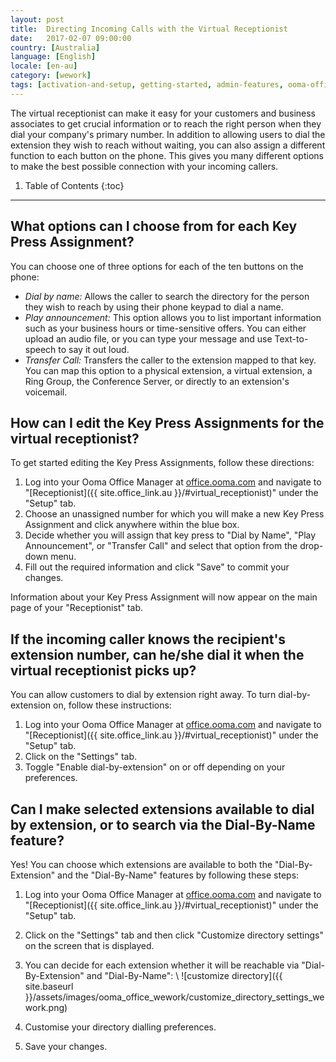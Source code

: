 ```yaml
---
layout: post
title:  Directing Incoming Calls with the Virtual Receptionist
date:   2017-02-07 09:00:00
country: [Australia]
language: [English]
locale: [en-au]
category: [wework]
tags: [activation-and-setup, getting-started, admin-features, ooma-office-manager, calling, wework]
---
```


The virtual receptionist can make it easy for your customers and business associates to get crucial information or to reach the right person when they dial your company's primary number. In addition to allowing users to dial the extension they wish to reach without waiting, you can also assign a different function to each button on the phone. This gives you many different options to make the best possible connection with your incoming callers.

1. Table of Contents
{:toc}
* * *

## What options can I choose from for each Key Press Assignment?

You can choose one of three options for each of the ten buttons on the phone:

* *Dial by name:* Allows the caller to search the directory for the person they wish to reach by using their phone keypad to dial a name.
* *Play announcement:* This option allows you to list important information such as your business hours or time-sensitive offers. You can either upload an audio file, or you can type your message and use Text-to-speech to say it out loud.
* *Transfer Call:* Transfers the caller to the extension mapped to that key. You can map this option to a physical extension, a virtual extension, a Ring Group, the Conference Server, or directly to an extension's voicemail.

## How can I edit the Key Press Assignments for the virtual receptionist?

To get started editing the Key Press Assignments, follow these directions:

1. Log into your Ooma Office Manager at [office.ooma.com](office.ooma.com) and navigate to "[Receptionist]({{ site.office_link.au }}/#virtual_receptionist)" under the "Setup" tab.
2. Choose an unassigned number for which you will make a new Key Press Assignment and click anywhere within the blue box.
3. Decide whether you will assign that key press to "Dial by Name", "Play Announcement", or "Transfer Call" and select that option from the drop-down menu.
4. Fill out the required information and click "Save" to commit your changes.

Information about your Key Press Assignment will now appear on the main page of your "Receptionist" tab.

## If the incoming caller knows the recipient's extension number, can he/she dial it when the virtual receptionist picks up?

You can allow customers to dial by extension right away. To turn dial-by-extension on, follow these instructions:

1. Log into your Ooma Office Manager at [office.ooma.com](office.ooma.com) and navigate to "[Receptionist]({{ site.office_link.au }}/#virtual_receptionist)" under the "Setup" tab.
2. Click on the "Settings" tab.
3. Toggle "Enable dial-by-extension" on or off depending on your preferences.

## Can I make selected extensions available to dial by extension, or to search via the Dial-By-Name feature?

Yes! You can choose which extensions are available to both the "Dial-By-Extension" and the "Dial-By-Name" features by following these steps:

1. Log into your Ooma Office Manager at [office.ooma.com](office.ooma.com) and navigate to "[Receptionist]({{ site.office_link.au }}/#virtual_receptionist)" under the "Setup" tab.
2. Click on the "Settings" tab and then click "Customize directory settings" on the screen that is displayed.
3. You can decide for each extension whether it will be reachable via "Dial-By-Extension" and "Dial-By-Name": \\
   ![customize directory]({{ site.baseurl }}/assets/images/ooma_office_wework/customize_directory_settings_wework.png)

4. Customise your directory dialling preferences.
5. Save your changes.